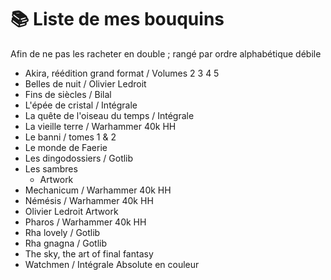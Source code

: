 # 📚 Liste de mes bouquins

Afin de ne pas les racheter en double ; rangé par ordre alphabétique débile

- Akira, réédition grand format / Volumes 2 3 4 5
- Belles de nuit / Olivier Ledroit
- Fins de siècles / Bilal
- L'épée de cristal / Intégrale
- La quête de l'oiseau du temps / Intégrale
- La vieille terre / Warhammer 40k HH
- Le banni / tomes 1 & 2
- Le monde de Faerie
- Les dingodossiers / Gotlib
- Les sambres
  - Artwork
- Mechanicum / Warhammer 40k HH
- Némésis / Warhammer 40k HH
- Olivier Ledroit Artwork
- Pharos / Warhammer 40k HH
- Rha lovely / Gotlib
- Rha gnagna / Gotlib
- The sky, the art of final fantasy
- Watchmen / Intégrale Absolute en couleur